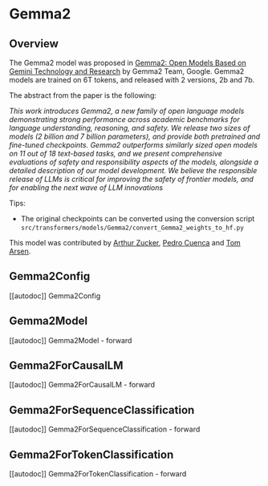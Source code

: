 
<!--Copyright 2024 The HuggingFace Team. All rights reserved.

Licensed under the Apache License, Version 2.0 (the "License"); you may not use this file except in compliance with
the License. You may obtain a copy of the License at

http://www.apache.org/licenses/LICENSE-2.0

Unless required by applicable law or agreed to in writing, software distributed under the License is distributed on
an "AS IS" BASIS, WITHOUT WARRANTIES OR CONDITIONS OF ANY KIND, either express or implied. See the License for the
specific language governing permissions and limitations under the License.

⚠️ Note that this file is in Markdown but contain specific syntax for our doc-builder (similar to MDX) that may not be
rendered properly in your Markdown viewer.

-->

# Gemma2

## Overview

The Gemma2 model was proposed in [Gemma2: Open Models Based on Gemini Technology and Research](https://blog.google/technology/developers/Gemma2-open-models/) by Gemma2 Team, Google.
Gemma2 models are trained on 6T tokens, and released with 2 versions, 2b and 7b.

The abstract from the paper is the following:

*This work introduces Gemma2, a new family of open language models demonstrating strong performance across academic benchmarks for language understanding, reasoning, and safety. We release two sizes of models (2 billion and 7 billion parameters), and provide both pretrained and fine-tuned checkpoints. Gemma2 outperforms similarly sized open models on 11 out of 18 text-based tasks, and we present comprehensive evaluations of safety and responsibility aspects of the models, alongside a detailed description of our model development. We believe the responsible release of LLMs is critical for improving the safety of frontier models, and for enabling the next wave of LLM innovations*

Tips:

- The original checkpoints can be converted using the conversion script `src/transformers/models/Gemma2/convert_Gemma2_weights_to_hf.py` 

This model was contributed by [Arthur Zucker](https://huggingface.co/ArthurZ), [Pedro Cuenca](https://huggingface.co/pcuenq) and [Tom Arsen]().


## Gemma2Config

[[autodoc]] Gemma2Config

## Gemma2Model

[[autodoc]] Gemma2Model
    - forward

## Gemma2ForCausalLM

[[autodoc]] Gemma2ForCausalLM
    - forward

## Gemma2ForSequenceClassification

[[autodoc]] Gemma2ForSequenceClassification
    - forward

## Gemma2ForTokenClassification

[[autodoc]] Gemma2ForTokenClassification
    - forward
